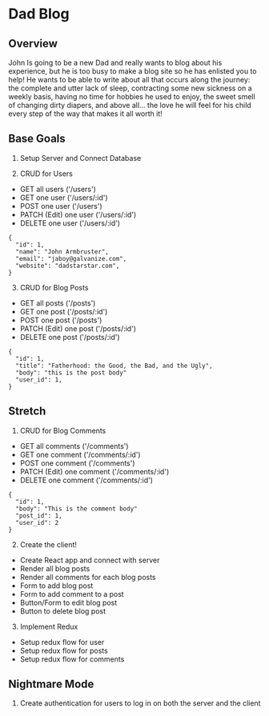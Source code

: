 # Dad Blog
## Overview
John Is going to be a new Dad and really wants to blog about his experience, but he is too busy to make a blog site so he has enlisted you to help! He wants to be able to write about all that occurs along the journey: the complete and utter lack of sleep, contracting some new sickness on a weekly basis, having no time for hobbies he used to enjoy, the sweet smell of changing dirty diapers, and above all... the love he will feel for his child every step of the way that makes it all worth it!

## Base Goals
1. Setup Server and Connect Database

2. CRUD for Users

- GET all users ('/users')
- GET one user ('/users/:id')
- POST one user ('/users')
- PATCH (Edit) one user ('/users/:id')
- DELETE one user ('/users/:id')
```
{
  "id": 1,
  "name": "John Armbruster",
  "email": "jaboy@galvanize.com",
  "website": "dadstarstar.com",
}
```
3. CRUD for Blog Posts
- GET all posts ('/posts')
- GET one post ('/posts/:id')
- POST one post ('/posts')
- PATCH (Edit) one post ('/posts/:id')
- DELETE one post ('/posts/:id')
```
{
  "id": 1,
  "title": "Fatherhood: the Good, the Bad, and the Ugly",
  "body": "this is the post body"
  "user_id": 1,
}
```
## Stretch
1. CRUD for Blog Comments
- GET all comments ('/comments')
- GET one comment ('/comments/:id')
- POST one comment ('/comments')
- PATCH (Edit) one comment ('/comments/:id')
- DELETE one comment ('/comments/:id')
```
{
  "id": 1,
  "body": "This is the comment body"
  "post_id": 1,
  "user_id": 2
}
```
2. Create the client!
- Create React app and connect with server
- Render all blog posts
- Render all comments for each blog posts
- Form to add blog post
- Form to add comment to a post
- Button/Form to edit blog post
- Button to delete blog post
3. Implement Redux
- Setup redux flow for user
- Setup redux flow for posts
- Setup redux flow for comments
## Nightmare Mode
1. Create authentication for users to log in on both the server and the client
